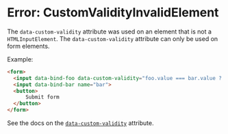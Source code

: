 # Error: CustomValidityInvalidElement

The `data-custom-validity` attribute was used on an element that is not a `HTMLInputElement`. The `data-custom-validity` attribute can only be used on form elements.

Example:

```html
<form>
  <input data-bind-foo data-custom-validity="foo.value === bar.value ? '' : 'Field values must be the same.'" name="foo">
  <input data-bind-bar name="bar">
  <button>
      Submit form
  </button>
</form>
```

See the docs on the [`data-custom-validity`](/reference/attribute_plugins#data-custom-validity) attribute.